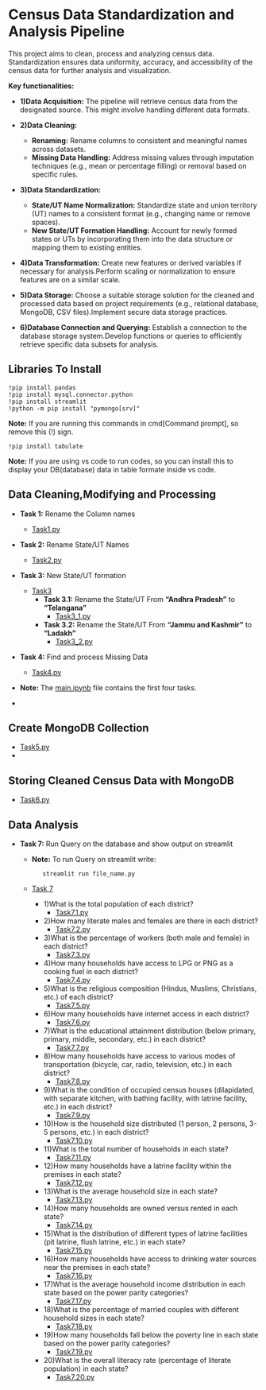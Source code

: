 
# Census Data Standardization and Analysis Pipeline

This project aims to clean, process and analyzing census data. Standardization ensures data uniformity, accuracy, and accessibility of the census data for further analysis and visualization.

**Key functionalities:**

 * **1)Data Acquisition:** The pipeline will retrieve census data from the designated source. This might involve handling different data formats.

* **2)Data Cleaning:**
   * **Renaming:** Rename columns to consistent and meaningful names across datasets.
  * **Missing Data Handling:** Address missing values through imputation techniques (e.g., mean or percentage filling) or removal based on specific rules.

* **3)Data Standardization:**
  * **State/UT Name Normalization:** Standardize state and union territory (UT) names to a consistent format (e.g., changing name or remove spaces).
  * **New State/UT Formation Handling:** Account for newly formed states or UTs by incorporating them into the data structure or mapping them to existing entities.

* **4)Data Transformation:** Create new features or derived variables if necessary for analysis.Perform scaling or normalization to ensure features are on a similar scale.

* **5)Data Storage:** Choose a suitable storage solution for the cleaned and processed data based on project requirements (e.g., relational database, MongoDB, CSV files).Implement secure data storage practices.

* **6)Database Connection and Querying:** Establish a connection to the database storage system.Develop functions or queries to efficiently retrieve specific data subsets for analysis.
## Libraries To Install
    !pip install pandas
    !pip install mysql.connector.python
    !pip install streamlit
    !python -m pip install "pymongo[srv]"
**Note:** If you are running this commands in cmd[Command prompt], so remove this (!) sign.

    !pip install tabulate
**Note:** If you are using vs code to run codes, so you can install this to display your DB(database) data in table formate inside vs code. 
## Data Cleaning,Modifying and Processing
* **Task 1:** Rename the Column names
    * [Task1.py](https://github.com/MananGupta2603/Census-Data-Standardization-and-Analysis-Pipeline/blob/main/task1.py)

* **Task 2:**  Rename State/UT Names
    * [Task2.py](https://github.com/MananGupta2603/Census-Data-Standardization-and-Analysis-Pipeline/blob/main/task2.py)

* **Task 3:** New State/UT formation
    * [Task3](https://github.com/MananGupta2603/Census-Data-Standardization-and-Analysis-Pipeline/tree/main/Task%203)
        * **Task 3.1:** Rename the State/UT From **“Andhra Pradesh”** to **“Telangana”**
            * [Task3_1.py](https://github.com/MananGupta2603/Census-Data-Standardization-and-Analysis-Pipeline/blob/main/Task%203/task3_1.py)
        * **Task 3.2:** Rename the State/UT From **“Jammu and Kashmir”** to **“Ladakh”**
            * [Task3_2.py](https://github.com/MananGupta2603/Census-Data-Standardization-and-Analysis-Pipeline/blob/main/Task%203/task3_2.py)

* **Task 4:** Find and process Missing Data
    * [Task4.py](https://github.com/MananGupta2603/Census-Data-Standardization-and-Analysis-Pipeline/blob/main/task4.py)
* **Note:** The [main.ipynb](https://github.com/MananGupta2603/Census-Data-Standardization-and-Analysis-Pipeline/blob/main/main.ipynb) file contains the first four tasks.
* 
## Create MongoDB Collection

* [Task5.py](https://github.com/MananGupta2603/Census-Data-Standardization-and-Analysis-Pipeline/blob/main/task5.py)
* 
## Storing Cleaned Census Data with MongoDB 

* [Task6.py](https://github.com/MananGupta2603/Census-Data-Standardization-and-Analysis-Pipeline/blob/main/task6.py)

## Data Analysis

* **Task 7:** Run Query on the database and show output on streamlit
    * **Note:** To run Query on streamlit write:
      
             streamlit run file_name.py
    * [Task 7](https://github.com/MananGupta2603/Census-Data-Standardization-and-Analysis-Pipeline/tree/main/Task%207)
        * 1)What is the total population of each district?
            * [Task7.1.py](https://github.com/MananGupta2603/Census-Data-Standardization-and-Analysis-Pipeline/blob/main/Task%207/Task7.1.py)
        * 2)How many literate males and females are there in each district?
            * [Task7.2.py](https://github.com/MananGupta2603/Census-Data-Standardization-and-Analysis-Pipeline/blob/main/Task%207/task7.2.py)
        * 3)What is the percentage of workers (both male and female) in each district?
            * [Task7.3.py](https://github.com/MananGupta2603/Census-Data-Standardization-and-Analysis-Pipeline/blob/main/Task%207/task7.3.py)
        * 4)How many households have access to LPG or PNG as a cooking fuel in each district?
          * [Task7.4.py](https://github.com/MananGupta2603/Census-Data-Standardization-and-Analysis-Pipeline/blob/main/Task%207/task7.4.py)
        * 5)What is the religious composition (Hindus, Muslims, Christians, etc.) of each district?
          * [Task7.5.py](https://github.com/MananGupta2603/Census-Data-Standardization-and-Analysis-Pipeline/blob/main/Task%207/task7.5.py)
        * 6)How many households have internet access in each district?
          * [Task7.6.py](https://github.com/MananGupta2603/Census-Data-Standardization-and-Analysis-Pipeline/blob/main/Task%207/task7.6.py)
        * 7)What is the educational attainment distribution (below primary, primary, middle, secondary, etc.) in each district?
          * [Task7.7.py](https://github.com/MananGupta2603/Census-Data-Standardization-and-Analysis-Pipeline/blob/main/Task%207/task7.7.py)
        * 8)How many households have access to various modes of transportation (bicycle, car, radio, television, etc.) in each district?
          * [Task7.8.py](https://github.com/MananGupta2603/Census-Data-Standardization-and-Analysis-Pipeline/blob/main/Task%207/task7.8.py)
        * 9)What is the condition of occupied census houses (dilapidated, with separate kitchen, with bathing facility, with latrine facility, etc.) in each district?
          * [Task7.9.py](https://github.com/MananGupta2603/Census-Data-Standardization-and-Analysis-Pipeline/blob/main/Task%207/task7.9.py)
        * 10)How is the household size distributed (1 person, 2 persons, 3-5 persons, etc.) in each district?
          * [Task7.10.py](https://github.com/MananGupta2603/Census-Data-Standardization-and-Analysis-Pipeline/blob/main/Task%207/task7.10.py)
        * 11)What is the total number of households in each state?
          * [Task7.11.py](https://github.com/MananGupta2603/Census-Data-Standardization-and-Analysis-Pipeline/blob/main/Task%207/task7.11.py)
        * 12)How many households have a latrine facility within the premises in each state?
          * [Task7.12.py](https://github.com/MananGupta2603/Census-Data-Standardization-and-Analysis-Pipeline/blob/main/Task%207/task7.12.py)
        * 13)What is the average household size in each state?
          * [Task7.13.py](https://github.com/MananGupta2603/Census-Data-Standardization-and-Analysis-Pipeline/blob/main/Task%207/task7.13.py)
        * 14)How many households are owned versus rented in each state?
          * [Task7.14.py](https://github.com/MananGupta2603/Census-Data-Standardization-and-Analysis-Pipeline/blob/main/Task%207/task7.14.py)
        * 15)What is the distribution of different types of latrine facilities (pit latrine, flush latrine, etc.) in each state?
          * [Task7.15.py](https://github.com/MananGupta2603/Census-Data-Standardization-and-Analysis-Pipeline/blob/main/Task%207/task7.15.py)
        * 16)How many households have access to drinking water sources near the premises in each state?
          * [Task7.16.py](https://github.com/MananGupta2603/Census-Data-Standardization-and-Analysis-Pipeline/blob/main/Task%207/task7.16.py)
        * 17)What is the average household income distribution in each state based on the power parity categories?
          * [Task7.17.py](https://github.com/MananGupta2603/Census-Data-Standardization-and-Analysis-Pipeline/blob/main/Task%207/task7.17.py)
        * 18)What is the percentage of married couples with different household sizes in each state?
          * [Task7.18.py](https://github.com/MananGupta2603/Census-Data-Standardization-and-Analysis-Pipeline/blob/main/Task%207/task7.18.py)
        * 19)How many households fall below the poverty line in each state based on the power parity categories?
          * [Task7.19.py](https://github.com/MananGupta2603/Census-Data-Standardization-and-Analysis-Pipeline/blob/main/Task%207/task7.19.py)
        * 20)What is the overall literacy rate (percentage of literate population) in each state?
          * [Task7.20.py](https://github.com/MananGupta2603/Census-Data-Standardization-and-Analysis-Pipeline/blob/main/Task%207/task7.20.py)

        
